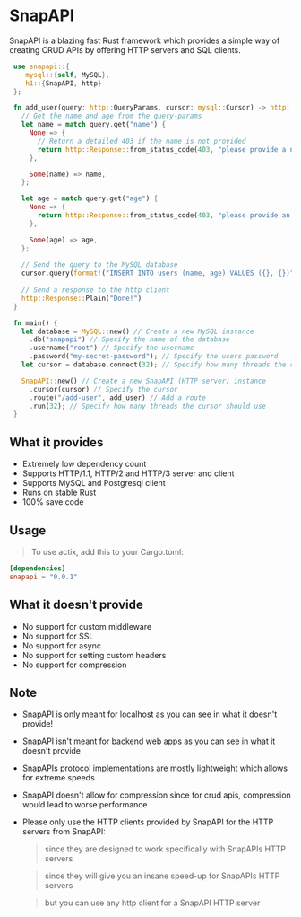 # SnapAPI
SnapAPI is a blazing fast Rust framework which provides a simple way of creating CRUD APIs by offering HTTP servers and SQL clients.

```rust
 use snapapi::{
    mysql::{self, MySQL}, 
    h1::{SnapAPI, http}
 };

 fn add_user(query: http::QueryParams, cursor: mysql::Cursor) -> http::Response {
   // Get the name and age from the query-params 
   let name = match query.get("name") {
     None => {
       // Return a detailed 403 if the name is not provided
       return http::Response::from_status_code(403, "please provide a name");
     },

     Some(name) => name,
   };

   let age = match query.get("age") {
     None => {
       return http::Response::from_status_code(403, "please provide an age");
     },

     Some(age) => age,
   };
   
   // Send the query to the MySQL database
   cursor.query(format!("INSERT INTO users (name, age) VALUES ({}, {})", name, age));
   
   // Send a response to the http client 
   http::Response::Plain("Done!")
 }

 fn main() {
   let database = MySQL::new() // Create a new MySQL instance
     .db("snapapi") // Specify the name of the database
     .username("root") // Specify the username 
     .password("my-secret-password"); // Specify the users password
   let cursor = database.connect(32); // Specify how many threads the cursor should use

   SnapAPI::new() // Create a new SnapAPI (HTTP server) instance
     .cursor(cursor) // Specify the cursor
     .route("/add-user", add_user) // Add a route
     .run(32); // Specify how many threads the cursor should use
 }
```

## What it provides
- Extremely low dependency count
- Supports HTTP/1.1, HTTP/2 and HTTP/3 server and client
- Supports MySQL and Postgresql client
- Runs on stable Rust
- 100% save code

## Usage
> To use actix, add this to your Cargo.toml:
```toml
[dependencies]
snapapi = "0.0.1"
```

## What it doesn't provide
- No support for custom middleware
- No support for SSL 
- No support for async
- No support for setting custom headers
- No support for compression 

## Note
- SnapAPI is only meant for localhost as you can see in what it doesn't provide!
- SnapAPI isn't meant for backend web apps as you can see in what it doesn't provide
- SnapAPIs protocol implementations are mostly lightweight which allows for extreme speeds
- SnapAPI doesn't allow for compression since for crud apis, compression would lead to worse performance 
- Please only use the HTTP clients provided by SnapAPI for the HTTP servers from SnapAPI:
  > since they are designed to work specifically with SnapAPIs HTTP servers 

  > since they will give you an insane speed-up for SnapAPIs HTTP servers

  > but you can use any http client for a SnapAPI HTTP server
